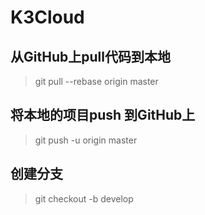 # K3Cloud
## 从GitHub上pull代码到本地
> git pull --rebase origin master
## 将本地的项目push 到GitHub上
> git push -u origin master
## 创建分支
> git checkout -b develop
